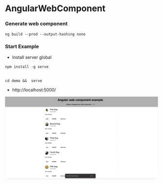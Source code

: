 # AngularWebComponent


### Generate web component

```
ng build --prod --output-hashing none
```


### Start Example

* Install server global 

```
npm install -g serve
```

```

cd demo &&  serve

```


* http://localhost:5000/

![](image.png)
